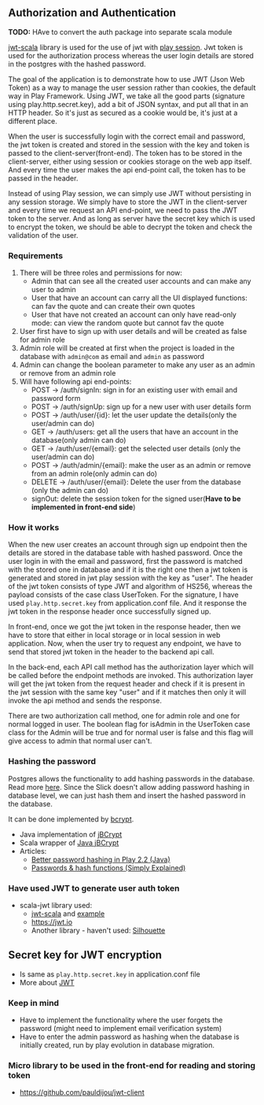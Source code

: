 ## Authorization and Authentication

**TODO:** HAve to convert the auth package into separate scala module

[jwt-scala](https://github.com/pauldijou/jwt-scala) library is used for the use of jwt with [play session](https://www.playframework.com/documentation/2.8.x/ScalaSessionFlash). Jwt token is used for the authorization process whereas the user login details are stored in the postgres with the hashed password. 

The goal of the application is to demonstrate how to use JWT (Json Web Token) as a way to manage the user session rather than cookies, the default way in Play Framework. Using JWT, we take all the good parts (signature using play.http.secret.key), add a bit of JSON syntax, and put all that in an HTTP header. So it's just as secured as a cookie would be, it's just at a different place.

When the user is successfully login with the correct email and password, the jwt token is created and stored in the session with the key and token is passed to the client-server(front-end). The token has to be stored in the client-server, either using session or cookies storage on the web app itself. And every time the user makes the api end-point call, the token has to be passed in the header. 

Instead of using Play session, we can simply use JWT without persisting in any session storage. We simply have to store the JWT in the client-server and every time we request an API end-point, we need to pass the JWT token to the server. And as long as server have the secret key which is used to encrypt the token, we should be able to decrypt the token and check the validation of the user. 

### Requirements
1. There will be three roles and permissions for now:
    - Admin that can see all the created user accounts and can make any user to admin
    - User that have an account can carry all the UI displayed functions: can fav the quote and can create their own quotes
    - User that have not created an account can only have read-only mode: can view the random quote but cannot fav the quote
2. User first have to sign up with user details and will be created as false for admin role
3. Admin role will be created at first when the project is loaded in the database with `admin@com` as email and `admin` as password
4. Admin can change the boolean parameter to make any user as an admin or remove from an admin role
5. Will have following api end-points:
    - POST -> /auth/signIn: sign in for an existing user with email and password form
    - POST -> /auth/signUp: sign up for a new user with user details form
    - POST -> /auth/user/{id}: let the user update the details(only the user/admin can do)
    - GET -> /auth/users: get all the users that have an account in the database(only admin can do)
    - GET -> /auth/user/{email}: get the selected user details (only the user/admin can do)
    - POST -> /auth/admin/{email}: make the user as an admin or remove from an admin role(only admin can do)
    - DELETE -> /auth/user/{email}: Delete the user from the database (only the admin can do)
    - signOut: delete the session token for the signed user(**Have to be implemented in front-end side**)
    
### How it works
When the new user creates an account through sign up endpoint then the details are stored in the database table with hashed password. Once the user login in with the email and password, first the password is matched with the stored one in database and if it is the right one then a jwt token is generated and stored in jwt play session with the key as "user". The header of the jwt token consists of type JWT and algorithm of HS256, whereas the payload consists of the case class UserToken. For the signature, I have used `play.http.secret.key` from application.conf file. And it response the jwt token in the response header once successfully signed up. 

In front-end, once we got the jwt token in the response header, then we have to store that either in local storage or in local session in web application. Now, when the user try to request any endpoint, we have to send that stored jwt token in the header to the backend api call. 


In the back-end, each API call method has the authorization layer which will be called before the endpoint methods are invoked. This authorization layer will get the jwt token from the request header and check if it is present in the jwt session with the same key "user" and if it matches then only it will invoke the api method and sends the response.

There are two authorization call method, one for admin role and one for normal logged in user. The boolean flag for isAdmin in the UserToken case class for the Admin will be true and for normal user is false and this flag will give access to admin that normal user can't. 


### Hashing the password
Postgres allows the functionality to add hashing passwords in the database. Read more [here](https://www.postgresql.org/docs/9.0/pgcrypto.html).
Since the Slick doesn't allow adding password hashing in database level, we can just hash them and insert the hashed password in the database.

It can be done implemented by [bcrypt](https://en.wikipedia.org/wiki/Bcrypt). 

- Java implementation of [jBCrypt](https://www.mindrot.org/projects/jBCrypt/)
- Scala wrapper of [Java jBCrypt](https://github.com/t3hnar/scala-bcrypt)
- Articles:
    - [Better password hashing in Play 2.2 (Java)](http://rny.io/playframework/bcrypt/2013/10/22/better-password-hashing-in-play-2.html)
    - [Passwords & hash functions (Simply Explained)](https://www.youtube.com/watch?v=cczlpiiu42M&ab_channel=SimplyExplained)
    
### Have used JWT to generate user auth token
- scala-jwt library used:
    - [jwt-scala](https://github.com/pauldijou/jwt-scala) and [example](http://pauldijou.fr/jwt-scala/)
    - https://jwt.io
    - Another library - haven't used: [Silhouette](https://github.com/adamzareba/play-silhouette-rest-slick)

## Secret key for JWT encryption
- Is same as `play.http.secret.key` in application.conf file
- More about [JWT](https://www.youtube.com/watch?v=7Q17ubqLfaM)

### Keep in mind
- Have to implement the functionality where the user forgets the password (might need to implement email verification system)
- Have to enter the admin password as hashing when the database is initially created, run by play evolution in database migration.

### Micro library to be used in the front-end for reading and storing token
- https://github.com/pauldijou/jwt-client